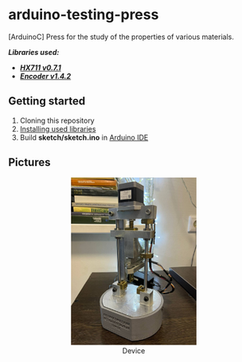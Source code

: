 # arduino-testing-press
[ArduinoC] Press for the study of the properties of various materials.

***Libraries used:***
 - ***[HX711 v0.7.1](https://github.com/bogde/HX711)***
 - ***[Encoder v1.4.2](https://github.com/PaulStoffregen/Encoder)***

## Getting started
1. Cloning this repository
2. [Installing used libraries](https://docs.arduino.cc/software/ide-v1/tutorials/installing-libraries)
3. Build **sketch/sketch.ino** in [Arduino IDE](https://github.com/arduino/arduino-ide/)

## Pictures
<p align="center">
  <img src="images/device.jpg" width="50%" />
  <br />
  Device
</p>
